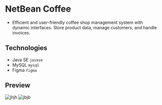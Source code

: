 # NetBean Coffee
+ Efficient and user-friendly coffee shop management system with dynamic interfaces. Store product data, manage customers, and handle invoices.
## Technologies
+ Java SE `javase`
+ MySQL `mysql`
+ Figma `figma`
## Preview
![jhjh](https://github.com/KSRanasinghe/cms/assets/86567225/6da6b225-7261-465f-9b73-4d038b48c94a)
![jbjb](https://github.com/KSRanasinghe/cms/assets/86567225/57c3f31a-3d00-4b1c-a9fb-1cdc04deb4ee)
